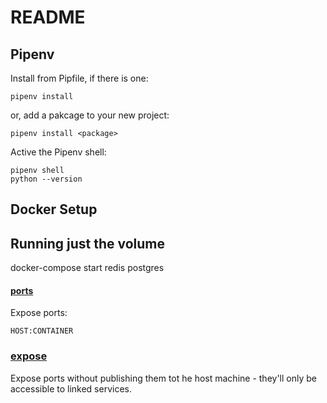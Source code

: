 # README

## Pipenv

Install from Pipfile, if there is one:

```
pipenv install
```

or, add a pakcage to your new project:

```
pipenv install <package>
```

Active the Pipenv shell:

```
pipenv shell
python --version
```

## Docker Setup

## Running just the volume
docker-compose start redis postgres

#### [ports](https://docs.docker.com/compose/compose-file/#ports)
Expose ports:

```
HOST:CONTAINER
```

### [expose](https://docs.docker.com/compose/compose-file/#expose)
Expose ports without publishing them tot he host machine - they'll only be accessible to linked services.